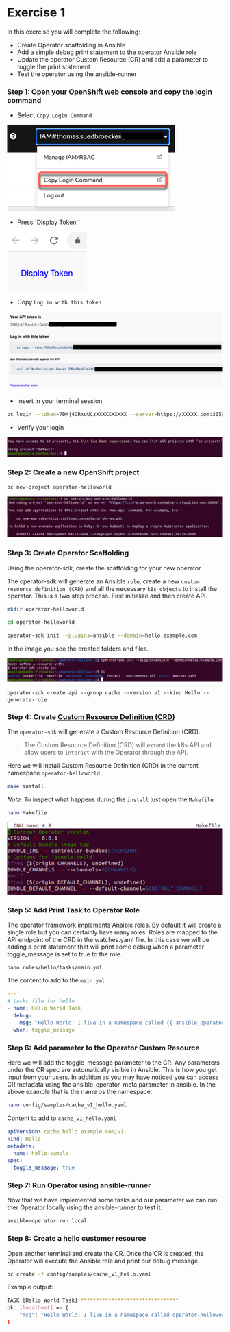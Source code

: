 # Exercise 1

In this exercise you will complete the following:

* Create Operator scaffolding in Ansible
* Add a simple debug print statement to the operator Ansible role
* Update the operator Custom Resource (CR) and add a parameter to toggle the print statement
* Test the operator using the ansible-runner

### Step 1: Open your OpenShift web console and copy the login command

* Select `Copy Login Command`

![](../images/roks-01-copy-login-command.png)

* Press `Display Token``

![](../images/roks-02-copy-login-command.png)

* Copy `Log in with this token`

![](../images/roks-03-copy-login-command.png)

* Insert in your terminal session

```sh
oc login --token=7DMj4CRxuUCzXXXXXXXXXX --server=https://XXXXX.com:30596
```

* Verify your login

![](../images/roks-04-copy-login-command.png)


### Step 2: Create a new OpenShift project

```sh
oc new-project operator-helloworld
```

![](../images/roks-01-create-project.png)

### Step 3: Create Operator Scaffolding

Using the operator-sdk, create the scaffolding for your new operator. 

The operator-sdk will generate an Ansible `role`, create a new `custom resource definition (CRD)` and all the necessary `k8s objects` to install the operator. This is a two step process. First initialize and then create API.

```sh
mkdir operator-helloworld
```

```sh
cd operator-helloworld
```

```sh
operator-sdk init --plugins=ansible --domain=hello.example.com
```

In the image you see the created folders and files.

![](../images/roks-02-create-project.png)

```
operator-sdk create api --group cache --version v1 --kind Hello --generate-role
```

### Step 4: Create [Custom Resource Definition (CRD)](https://docs.openshift.com/container-platform/4.5/rest_api/extension_apis/customresourcedefinition-apiextensions-k8s-io-v1.html)

The `operator-sdk` will generate a Custom Resource Definition (CRD).

> The Custom Resource Definition (CRD) will `extend` the k8s API and allow users to `interact` with the Operator through the API. 

Here we will install Custom Resource Definition (CRD) in the current namespace `operator-helloworld`.

```sh
make install
```
_Note:_ To inspect what happens during the `install` just open the `Makefile`.

```sh
nano Makefile
```

![](../images/makefile.png)

### Step 5: Add Print Task to Operator Role

The operator framework implements Ansible roles. By default it will create a single role but you can certainly have many roles. Roles are mapped to the API endpoint of the CRD in the watches.yaml file. In this case we will be adding a print statement that will print some debug when a parameter toggle_message is set to true to the role.

```
nano roles/hello/tasks/main.yml
```

The content to add to the `main.yml`

```yml
---
# tasks file for hello
- name: Hello World Task
  debug:
    msg: "Hello World! I live in a namespace called {{ ansible_operator_meta.namespace }}"
  when: toggle_message
```

### Step 6: Add parameter to the Operator Custom Resource

Here we will add the toggle_message parameter to the CR. Any parameters under the CR spec are automatically visible in Ansible. This is how you get input from your users. In addition as you may have noticed you can access CR metadata using the ansible_operator_meta parameter in ansible. In the above example that is the name os the namespace.

```sh
nano config/samples/cache_v1_hello.yaml
```

Content to add to `cache_v1_hello.yaml`

```yml
apiVersion: cache.hello.example.com/v1
kind: Hello
metadata:
  name: hello-sample
spec:
  toggle_message: true
```

### Step 7: Run Operator using ansible-runner

Now that we have implemented some tasks and our parameter we can run ther Operator locally using the ansible-runner to test it. 

```sh
ansible-operator run local
```

### Step 8: Create a hello customer resource

Open another terminal and create the CR. Once the CR is created, the Operator will execute the Ansible role and print our debug message.

```sh
oc create -f config/samples/cache_v1_hello.yaml
```

Example output: 

```sh
TASK [Hello World Task] ********************************
ok: [localhost] => {
    "msg": "Hello World! I live in a namespace called operator-helloworld"
}
```
